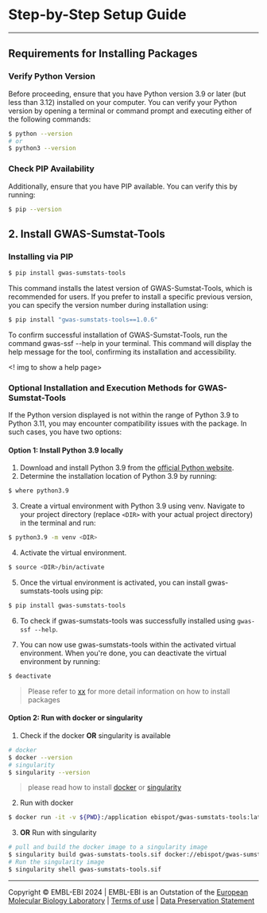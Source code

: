 # Step-by-Step Setup Guide
----
## Requirements for Installing Packages
### Verify Python Version
Before proceeding, ensure that you have Python version 3.9 or later (but less than 3.12) installed on your computer. You can verify your Python version by opening a terminal or command prompt and executing either of the following commands:
```bash
$ python --version
# or 
$ python3 --version
```
### Check PIP Availability
Additionally, ensure that you have PIP available. You can verify this by running:
```bash
$ pip --version
```

## 2. Install GWAS-Sumstat-Tools
### Installing via PIP

```bash
$ pip install gwas-sumstats-tools
```
This command installs the latest version of GWAS-Sumstat-Tools, which is recommended for users. If you prefer to install a specific previous version, you can specify the version number during installation using:

```bash
$ pip install "gwas-sumstats-tools==1.0.6"
```
To confirm successful installation of GWAS-Sumstat-Tools, run the command gwas-ssf --help in your terminal. This command will display the help message for the tool, confirming its installation and accessibility.

<! img to show a help page>

### Optional Installation and Execution Methods for GWAS-Sumstat-Tools 
If the Python version displayed is not within the range of Python 3.9 to Python 3.11, you may encounter compatibility issues with the package. In such cases, you have two options:

#### Option 1: Install Python 3.9 locally
1. Download and install Python 3.9 from the [official Python website](https://www.python.org/downloads/).
2. Determine the installation location of Python 3.9 by running:
```bash
$ where python3.9
```
3. Create a virtual environment with Python 3.9 using venv. Navigate to your project directory (replace `<DIR>` with your actual project directory) in the terminal and run:
```bash
$ python3.9 -m venv <DIR>
```
4. Activate the virtual environment.
```bash
$ source <DIR>/bin/activate
```
5. Once the virtual environment is activated, you can install gwas-sumstats-tools using pip:
```bash
$ pip install gwas-sumstats-tools
```
6. To check if gwas-sumstats-tools was successfully installed using `gwas-ssf --help`.

7. You can now use gwas-sumstats-tools within the activated virtual environment. When you're done, you can deactivate the virtual environment by running:
```bash
$ deactivate
```
> Please refer to [xx](https://packaging.python.org/en/latest/tutorials/installing-packages/) for more detail information on how to install packages 

#### Option 2: Run with docker or singularity
1. Check if the docker **OR** singularity is available
```bash
# docker
$ docker --version
# singularity
$ singularity --version
```
> please read how to install [docker](https://docs.docker.com/engine/install/) or [singularity](https://docs.sylabs.io/guides/2.6/user-guide/quick_start.html)

2. Run with docker
```bash
$ docker run -it -v ${PWD}:/application ebispot/gwas-sumstats-tools:latest
```

3. **OR** Run with singularity
```bash
# pull and build the docker image to a singularity image
$ singularity build gwas-sumstats-tools.sif docker://ebispot/gwas-sumstats-tools:latest
# Run the singularity image
$ singularity shell gwas-sumstats-tools.sif
```
----
Copyright © EMBL-EBI 2024 | EMBL-EBI is an Outstation of the [European Molecular Biology Laboratory](https://www.embl.org/) | [Terms of use](https://www.ebi.ac.uk/about/terms-of-use) | [Data Preservation Statement](https://www.ebi.ac.uk/long-term-data-preservation)